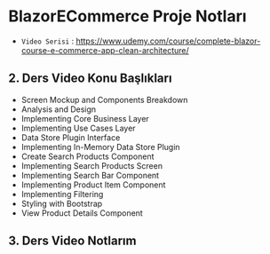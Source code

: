 # BlazorECommerce Proje Notları

 - `Video Serisi` : https://www.udemy.com/course/complete-blazor-course-e-commerce-app-clean-architecture/
 
## 2. Ders Video Konu Başlıkları

 - Screen Mockup and Components Breakdown
 - Analysis and Design
 - Implementing Core Business Layer
 - Implementing Use Cases Layer
 - Data Store Plugin Interface
 - Implementing In-Memory Data Store Plugin
 - Create Search Products Component
 - Implementing Search Products Screen
 - Implementing Search Bar Component
 - Implementing Product Item Component
 - Implementing Filtering
 - Styling with Bootstrap
 - View Product Details Component

## 3. Ders Video Notlarım 